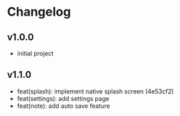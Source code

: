 # Changelog

## v1.0.0

- initial project

## v1.1.0

- feat(splash): implement native splash screen (4e53cf2)
- feat(settings): add settings page
- feat(note): add auto save feature
